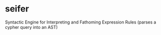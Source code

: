 # seifer
Syntactic Engine for Interpreting and Fathoming Expression Rules (parses a cypher query into an AST)
